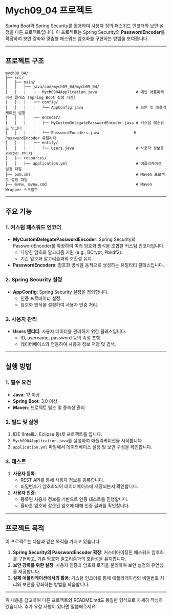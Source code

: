 # Mych09_04 프로젝트

Spring Boot와 Spring Security를 활용하여 사용자 정의 패스워드 인코더와 보안 설정을 다룬 프로젝트입니다. 이 프로젝트는 Spring Security의 **PasswordEncoder**를 확장하여 보안 강화와 맞춤형 패스워드 암호화를 구현하는 방법을 보여줍니다.

---

## 프로젝트 구조
```
mych09_04/
├── src/
│   ├── main/
│   │   ├── java/com/mych09_04/mych09_04/
│   │   │   ├── Mych0904Application.java                 # 메인 애플리케이션 클래스 (Spring Boot 실행 지점)
│   │   │   ├── config/
│   │   │   │   └── AppConfig.java                       # 보안 및 애플리케이션 설정
│   │   │   ├── encoder/
│   │   │   │   ├── MyCustomDelegatePasswordEncoder.java # 커스텀 패스워드 인코더
│   │   │   │   └── PasswordEncoders.java               # PasswordEncoder 유틸리티
│   │   │   ├── entity/
│   │   │   │   └── Users.java                           # 사용자 정보를 관리하는 엔티티
│   ├── resources/
│   │   ├── application.yml                              # 애플리케이션 설정 파일
├── pom.xml                                              # Maven 프로젝트 설정 파일
├── mvnw, mvnw.cmd                                       # Maven Wrapper 스크립트
```

---

## 주요 기능

### 1. **커스텀 패스워드 인코더**
- **MyCustomDelegatePasswordEncoder**: Spring Security의 PasswordEncoder를 확장하여 여러 암호화 방식을 조합한 커스텀 인코더입니다.
  - 다양한 암호화 알고리즘 지원 (e.g., BCrypt, Pbkdf2).
  - 기존 암호화 알고리즘과의 호환성 유지.
- **PasswordEncoders**: 암호화 방식을 동적으로 생성하는 유틸리티 클래스입니다.

### 2. **Spring Security 설정**
- **AppConfig**: Spring Security 설정을 정의합니다.
  - 인증 프로바이더 설정.
  - 암호화 방식을 설정하여 사용자 인증 처리.

### 3. **사용자 관리**
- **Users 엔티티**: 사용자 데이터를 관리하기 위한 클래스입니다.
  - ID, username, password 등의 속성 포함.
  - 데이터베이스와 연동하여 사용자 정보 저장 및 검색.

---

## 실행 방법

### 1. 필수 요건
- **Java**: 17 이상
- **Spring Boot**: 3.0 이상
- **Maven**: 프로젝트 빌드 및 종속성 관리

### 2. 빌드 및 실행
1. IDE (IntelliJ, Eclipse 등)로 프로젝트를 엽니다.
2. `Mych0904Application.java`를 실행하여 애플리케이션을 시작합니다.
3. `application.yml` 파일에서 데이터베이스 설정 및 보안 구성을 확인합니다.

### 3. 테스트
1. **사용자 등록**:
   - REST API를 통해 사용자 정보를 등록합니다.
   - 비밀번호가 암호화되어 데이터베이스에 저장되는지 확인합니다.
2. **사용자 인증**:
   - 등록된 사용자 정보를 기반으로 인증 테스트를 진행합니다.
   - 올바른 암호와 잘못된 암호에 대해 인증 결과를 확인합니다.

---

## 프로젝트 목적

이 프로젝트는 다음과 같은 목적을 가지고 있습니다:
1. **Spring Security의 PasswordEncoder 확장**: 커스터마이징된 패스워드 암호화를 구현하고, 기존 암호화 알고리즘과의 호환성을 유지합니다.
2. **보안 강화를 위한 설정**: 사용자 인증과 암호화 로직을 분리하여 보안 설정의 유연성을 제공합니다.
3. **실제 애플리케이션에서의 활용**: 커스텀 인코더를 통해 애플리케이션의 비밀번호 처리와 보안을 강화하는 방법을 학습합니다.

---

위 내용을 참고하여 다른 프로젝트의 README.md도 동일한 형식으로 자세히 작성하겠습니다. 추가 요청 사항이 있다면 말씀해주세요!